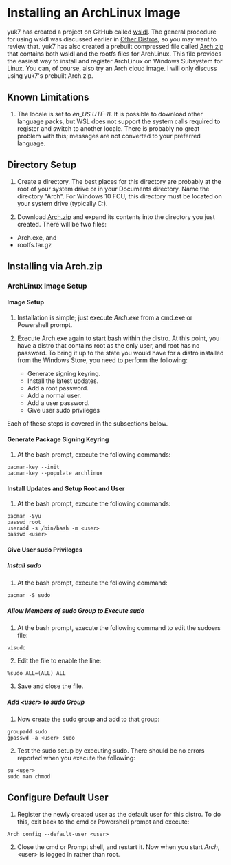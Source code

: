 # Installing an ArchLinux Image

yuk7 has created a project on GitHub called 
[wsldl](https://github.com/yuk7/wsldl).
The general procedure for using
wsldl was discussed earlier in
[Other Distros](0299-Other-Distros.md), so you may want
to review that. yuk7 has also
created a prebuilt compressed file called [Arch.zip](
https://github.com/yuk7/ArchWSL/releases)
 that contains both
wsldl and the rootfs files for ArchLinux.
This file provides the easiest way to install and
register ArchLinux on Windows Subsystem for Linux. You can,
of course, also try an Arch cloud image. I will only discuss
using yuk7's prebuilt Arch.zip.

## Known Limitations
1. The locale is set to *en_US.UTF-8*. It is possible to download other
language packs, but WSL does not support the system calls required to
register and switch to another locale. There is probably no great 
problem with this; 
messages are not converted to your preferred language.

## Directory Setup 

1. Create a directory. The best places for this
directory are probably at the root of your system drive or in
your Documents directory. Name the directory \"Arch". For Windows
10 FCU, this directory must be located on your system drive (typically
C:).

1. Download [Arch.zip](
https://github.com/yuk7/ArchWSL/releases) and expand its contents
into the directory you just created. There will be two files:
  * Arch.exe, and
  * rootfs.tar.gz

## Installing via Arch.zip

### ArchLinux Image Setup
#### Image Setup
1. Installation is simple; just execute *Arch.exe* from a cmd.exe or
Powershell prompt.

1. Execute Arch.exe again to start bash within the distro.
At this point, you have a distro that contains root as the only
user, and root has no password. To bring it up to the state you
would have for a distro installed from the Windows Store, you
need to perform the following:
    * Generate signing keyring.
    * Install the latest updates.
    * Add a root password.
    * Add a normal user.
    * Add a user password.
    * Give user sudo privileges

Each of these steps is covered in the subsections below.

#### Generate Package Signing Keyring
1. At the bash prompt, execute the following commands:

```
pacman-key --init
pacman-key --populate archlinux
```
#### Install Updates and Setup Root and User
1. At the bash prompt, execute the following commands:
```
pacman -Syu
passwd root
useradd -s /bin/bash -m <user>
passwd <user>
```

#### Give User sudo Privileges
##### Install sudo

1. At the bash prompt, execute the following command:

```
pacman -S sudo
```

##### Allow Members of sudo Group to Execute sudo
1. At the bash prompt, execute the following command to
edit the sudoers file:
```
visudo
```

2. Edit the file to enable the line:

```
%sudo ALL=(ALL) ALL
```
3. Save and close the file.

##### Add \<user> to sudo Group
1. Now create the sudo group and add <user> to that group:

```
groupadd sudo
gpasswd -a <user> sudo
```
2. Test the sudo setup by executing sudo. There should
be no errors reported when you execute the following:

```
su <user>
sudo man chmod
```
## Configure Default User
1. Register the newly created user as the default user for this
distro. To do this, exit back to the cmd or Powershell prompt
and execute:

```
Arch config --default-user <user>
```
2. Close the cmd or Prompt shell, and restart it.
Now when you start *Arch*, \<user> is logged in
rather than root.